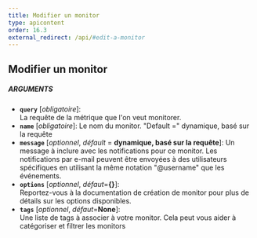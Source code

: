 ```yaml
---
title: Modifier un monitor
type: apicontent
order: 16.3
external_redirect: /api/#edit-a-monitor
---
```


## Modifier un monitor
##### ARGUMENTS
* **`query`** [*obligatoire*]:  
  La requête de la métrique que l'on veut monitorer.
* **`name`** [*obligatoire*]:
    Le nom du monitor. "Default =" dynamique, basé sur la requête
* **`message`** [*optionnel*, *défault* = **dynamique, basé sur la requête**]:
    Un message à inclure avec les notifications pour ce monitor. Les notifications par e-mail peuvent être envoyées à des utilisateurs spécifiques en utilisant la même notation "@username" que les événements.
* **`options`** [*optionnel*, *défaut*=**{}**]:  
    Reportez-vous à la documentation de création de monitor pour plus de détails sur les options disponibles.
* **`tags`** [*optionnel*, *défaut*=**None**]:  
    Une liste de tags à associer à votre monitor. Cela peut vous aider à catégoriser et filtrer les monitors

